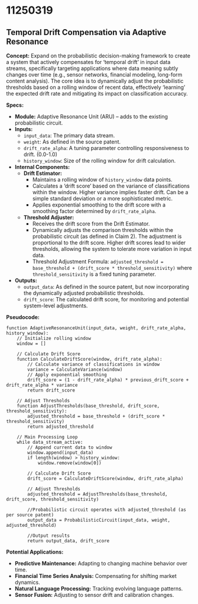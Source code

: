 # 11250319

## Temporal Drift Compensation via Adaptive Resonance

**Concept:** Expand on the probabilistic decision-making framework to create a system that actively compensates for ‘temporal drift’ in input data streams, specifically targeting applications where data meaning subtly changes over time (e.g., sensor networks, financial modeling, long-form content analysis).  The core idea is to dynamically adjust the probabilistic thresholds based on a rolling window of recent data, effectively ‘learning’ the expected drift rate and mitigating its impact on classification accuracy.

**Specs:**

*   **Module:** Adaptive Resonance Unit (ARU) – adds to the existing probabilistic circuit.
*   **Inputs:**
    *   `input_data`: The primary data stream.
    *   `weight`:  As defined in the source patent.
    *   `drift_rate_alpha`: A tuning parameter controlling responsiveness to drift. (0.0-1.0)
    *   `history_window`:  Size of the rolling window for drift calculation.
*   **Internal Components:**
    *   **Drift Estimator:**
        *   Maintains a rolling window of `history_window` data points.
        *   Calculates a ‘drift score’ based on the variance of classifications within the window. Higher variance implies faster drift. Can be a simple standard deviation or a more sophisticated metric.
        *   Applies exponential smoothing to the drift score with a smoothing factor determined by `drift_rate_alpha`.
    *   **Threshold Adjuster:**
        *   Receives the drift score from the Drift Estimator.
        *   Dynamically adjusts the comparison thresholds within the probabilistic circuit (as defined in Claim 2).  The adjustment is proportional to the drift score.  Higher drift scores lead to wider thresholds, allowing the system to tolerate more variation in input data.
        *   Threshold Adjustment Formula: `adjusted_threshold = base_threshold + (drift_score * threshold_sensitivity)` where `threshold_sensitivity` is a fixed tuning parameter.
*   **Outputs:**
    *   `output_data`: As defined in the source patent, but now incorporating the dynamically adjusted probabilistic thresholds.
    *   `drift_score`:  The calculated drift score, for monitoring and potential system-level adjustments.

**Pseudocode:**

```
function AdaptiveResonanceUnit(input_data, weight, drift_rate_alpha, history_window):
    // Initialize rolling window
    window = []

    // Calculate Drift Score
    function CalculateDriftScore(window, drift_rate_alpha):
        // Calculate variance of classifications in window
        variance = CalculateVariance(window)
        // Apply exponential smoothing
        drift_score = (1 - drift_rate_alpha) * previous_drift_score + drift_rate_alpha * variance
        return drift_score

    // Adjust Thresholds
    function AdjustThresholds(base_threshold, drift_score, threshold_sensitivity):
        adjusted_threshold = base_threshold + (drift_score * threshold_sensitivity)
        return adjusted_threshold

    // Main Processing Loop
    while data_stream_active:
        // Append current data to window
        window.append(input_data)
        if length(window) > history_window:
            window.remove(window[0])

        // Calculate Drift Score
        drift_score = CalculateDriftScore(window, drift_rate_alpha)

        // Adjust Thresholds
        adjusted_threshold = AdjustThresholds(base_threshold, drift_score, threshold_sensitivity)

        //Probabilistic circuit operates with adjusted_threshold (as per source patent)
        output_data = ProbabilisticCircuit(input_data, weight, adjusted_threshold)

        //Output results
        return output_data, drift_score
```

**Potential Applications:**

*   **Predictive Maintenance:** Adapting to changing machine behavior over time.
*   **Financial Time Series Analysis:**  Compensating for shifting market dynamics.
*   **Natural Language Processing:**  Tracking evolving language patterns.
*   **Sensor Fusion:**  Adjusting to sensor drift and calibration changes.